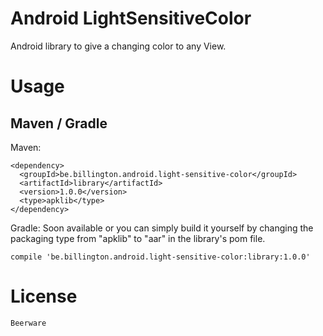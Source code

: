 Android LightSensitiveColor
===========================

Android library to give a changing color to any View.


Usage
=====

Maven / Gradle
---------------

Maven:

    <dependency>
      <groupId>be.billington.android.light-sensitive-color</groupId>
      <artifactId>library</artifactId>
      <version>1.0.0</version>
	  <type>apklib</type>
    </dependency>
	
	
Gradle: Soon available or you can simply build it yourself by changing the packaging type from "apklib" to "aar" in the library's pom file.

	compile 'be.billington.android.light-sensitive-color:library:1.0.0'


License
=======

    Beerware
